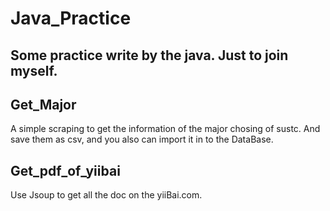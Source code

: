 # Java_Practice

## Some practice write by the java. Just to join myself.

## Get_Major
A simple scraping to get the information of the major chosing of sustc.
And save them as csv, and you also can import it in to the DataBase.

## Get_pdf_of_yiibai
Use Jsoup to get all the doc on the yiiBai.com.

